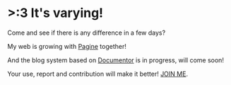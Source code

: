 # >:3 It's varying!

Come and see if there is any difference in a few days?

My web is growing with [Pagine](https://pagine.symboltics.com) together!

And the blog system based on [Documentor](https://github.com/webpagine/documentor) is in progress, will come soon!

Your use, report and contribution will make it better! [JOIN ME](mailto:jellyterra@symboltics.com).
